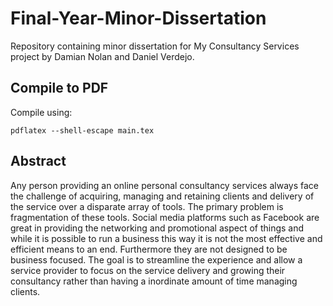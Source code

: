 # Final-Year-Minor-Dissertation

Repository containing minor dissertation for My Consultancy Services project by Damian Nolan and Daniel Verdejo.

## Compile to PDF 

Compile using:

```
pdflatex --shell-escape main.tex
```

## Abstract

Any person providing an online personal consultancy services always face the challenge of acquiring, managing and
retaining clients and delivery of the service over a disparate array of tools.  The primary problem is fragmentation of
these tools.  Social media platforms such as Facebook are great in providing the networking and promotional aspect of
things and while it is possible to run a business this way it is not the most effective and efficient means to an end.
Furthermore they are not designed to be business focused.
The goal is to streamline the experience and allow a service provider to focus on the service delivery and growing their
consultancy rather than having a inordinate amount of time managing clients. 


